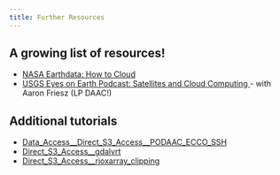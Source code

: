 ```yaml
---
title: Further Resources
---
```


## A growing list of resources!

- [NASA Earthdata: How to Cloud](https://earthdata.nasa.gov/learn/user-resources/webinars-and-tutorials/how-to-cloud-for-earth-scientists)
- [USGS Eyes on Earth Podcast: Satellites and Cloud Computing ](https://www.usgs.gov/centers/eros/science/eyes-earth-episode-58-satellites-and-cloud-computing?qt-science_center_objects=0#qt-science_center_objects) - with Aaron Friesz (LP DAAC!)


## Additional tutorials

- [Data_Access__Direct_S3_Access__PODAAC_ECCO_SSH](https://nasa-openscapes.github.io/2021-Cloud-Hackathon/tutorials/Additional_Resources__Data_Access__Direct_S3_Access__PODAAC_ECCO_SSH.ipynb)
- [Direct_S3_Access__gdalvrt](https://nasa-openscapes.github.io/2021-Cloud-Hackathon/tutorials//Additional_Resources__Direct_S3_Access__gdalvrt.ipynb)
- [Direct_S3_Access__rioxarray_clipping](https://nasa-openscapes.github.io/2021-Cloud-Hackathon/tutorials/Additional_Resources__Direct_S3_Access__rioxarray_clipping.ipynb)